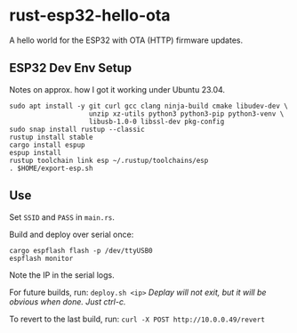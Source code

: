 # rust-esp32-hello-ota
A hello world for the ESP32 with OTA (HTTP) firmware updates.

ESP32 Dev Env Setup
-----
Notes on approx. how I got it working under Ubuntu 23.04.

```
sudo apt install -y git curl gcc clang ninja-build cmake libudev-dev \
                    unzip xz-utils python3 python3-pip python3-venv \
                    libusb-1.0-0 libssl-dev pkg-config
sudo snap install rustup --classic
rustup install stable
cargo install espup
espup install
rustup toolchain link esp ~/.rustup/toolchains/esp
. $HOME/export-esp.sh
```

Use
---
Set `SSID` and `PASS` in `main.rs`.

Build and deploy over serial once:
```
cargo espflash flash -p /dev/ttyUSB0
espflash monitor
```
Note the IP in the serial logs.

For future builds, run: `deploy.sh <ip>` *Deplay will not exit, but it will be obvious when done.  Just ctrl-c.*

To revert to the last build, run: `curl -X POST http://10.0.0.49/revert`
